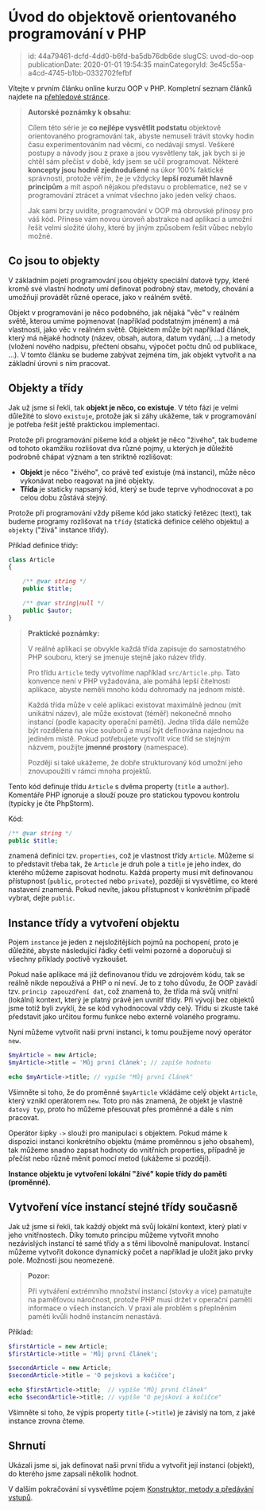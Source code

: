 Úvod do objektově orientovaného programování v PHP
================================

> id: 44a79461-dcfd-4dd0-b6fd-ba5db76db6de
> slugCS: uvod-do-oop
> publicationDate: 2020-01-01 19:54:35
> mainCategoryId: 3e45c55a-a4cd-4745-b1bb-0332702fefbf

Vítejte v prvním článku online kurzu OOP v PHP. Kompletní seznam článků najdete na <a href="/oop">přehledové stránce</a>.

> **Autorské poznámky k obsahu:**
>
> Cílem této série je **co nejlépe vysvětlit podstatu** objektově orientovaného programování tak, abyste nemuseli trávit stovky hodin času experimentováním nad věcmi, co nedávají smysl. Veškeré postupy a návody jsou z praxe a jsou vysvětleny tak, jak bych si je chtěl sám přečíst v době, kdy jsem se učil programovat. Některé **koncepty jsou hodně zjednodušené** na úkor 100% faktické správnosti, protože věřím, že je vždycky **lepší rozumět hlavně principům** a mít aspoň nějakou představu o problematice, než se v programování ztrácet a vnímat všechno jako jeden velký chaos.
>
> Jak sami brzy uvidíte, programování v OOP má obrovské přínosy pro váš kód. Přinese vám novou úroveň abstrakce nad aplikací a umožní řešit velmi složité úlohy, které by jiným způsobem řešit vůbec nebylo možné.

Co jsou to objekty
------------------

V základním pojetí programování jsou objekty speciální datové typy, které kromě své vlastní hodnoty umí definovat podrobný stav, metody, chování a umožňují provádět různé operace, jako v reálném světě.

Objekt v programování je něco podobného, jak nějaká "věc" v reálném světě, kterou umíme pojmenovat (například podstatným jménem) a má vlastnosti, jako věc v reálném světě. Objektem může být například článek, který má nějaké hodnoty (název, obsah, autora, datum vydání, ...) a metody (vložení nového nadpisu, přečtení obsahu, výpočet počtu dnů od publikace, ...). V tomto článku se budeme zabývat zejména tím, jak objekt vytvořit a na základní úrovni s ním pracovat.

Objekty a třídy
---------------

Jak už jsme si řekli, tak **objekt je něco, co existuje**. V této fázi je velmi důležité to slovo `existuje`, protože jak si záhy ukážeme, tak v programování je potřeba řešit ještě praktickou implementaci.

Protože při programování píšeme kód a objekt je něco "živého", tak budeme od tohoto okamžiku rozlišovat dva různé pojmy, u kterých je důležité podrobně chápat význam a ten striktně rozlišovat:

- **Objekt** je něco "živého", co právě teď existuje (má instanci), může něco vykonávat nebo reagovat na jiné objekty.
- **Třída** je staticky napsaný kód, který se bude teprve vyhodnocovat a po celou dobu zůstává stejný.

Protože při programování vždy píšeme kód jako statický řetězec (text), tak budeme programy rozlišovat na `třídy` (statická definice celého objektu) a `objekty` ("živá" instance třídy).

Příklad definice třídy:

```php
class Article
{

    /** @var string */
    public $title;

    /** @var string|null */
    public $autor;
}
```

> **Praktické poznámky:**
>
> V reálné aplikaci se obvykle každá třída zapisuje do samostatného PHP souboru, který se jmenuje stejně jako název třídy.
>
> Pro třídu `Article` tedy vytvoříme například `src/Article.php`. Tato konvence není v PHP vyžadována, ale pomáhá lepší čitelnosti aplikace, abyste neměli mnoho kódu dohromady na jednom místě.
>
> Každá třída může v celé aplikaci existovat maximálně jednou (mít unikátní název), ale může existovat (téměř) nekonečně mnoho instancí (podle kapacity operační paměti). Jedna třída dále nemůže být rozdělena na více souborů a musí být definována najednou na jediném místě. Pokud potřebujete vytvořit více tříd se stejným názvem, použijte **jmenné prostory** (namespace).
>
> Později si také ukážeme, že dobře strukturovaný kód umožní jeho znovupoužití v rámci mnoha projektů.

Tento kód definuje třídu `Article` s dvěma property (`title` a `author`). Komentáře PHP ignoruje a slouží pouze pro statickou typovou kontrolu (typicky je čte PhpStorm).

Kód:

```php
/** @var string */
public $title;
```

znamená definici tzv. `properties`, což je vlastnost třídy `Article`. Můžeme si to představit třeba tak, že `Article` je druh pole a `title` je jeho index, do kterého můžeme zapisovat hodnotu. Každá property musí mít definovanou přístupnost (`public`, `protected` nebo `private`), později si vysvětlíme, co které nastavení znamená. Pokud nevíte, jakou přístupnost v konkrétním případě vybrat, dejte `public`.

Instance třídy a vytvoření objektu
----------------------------------

Pojem `instance` je jeden z nejsložitějších pojmů na pochopení, proto je důležité, abyste následující řádky četli velmi pozorně a doporučuji si všechny příklady poctivě vyzkoušet.

Pokud naše aplikace má již definovanou třídu ve zdrojovém kódu, tak se reálně nikde nepoužívá a PHP o ní neví. Je to z toho důvodu, že OOP zavádí tzv. `princip zapouzdření dat`, což znamená to, že třída má svůj vnitřní (lokální) kontext, který je platný právě jen uvnitř třídy. Při vývoji bez objektů jsme totiž byli zvyklí, že se kód vyhodnocoval vždy celý. Třídu si zkuste také představit jako určitou formu funkce nebo externě volaného programu.

Nyní můžeme vytvořit naši první instanci, k tomu použijeme nový operátor `new`.

```php
$myArticle = new Article;
$myArticle->title = 'Můj první článek'; // zapíše hodnotu

echo $myArticle->title; // vypíše "Můj první článek"
```

Všimněte si toho, že do proměnné `$myArticle` vkládáme celý objekt `Article`, který vznikl operátorem `new`. Toto pro nás znamená, že objekt je vlastně `datový typ`, proto ho můžeme přesouvat přes proměnné a dále s ním pracovat.

Operátor šipky `->` slouží pro manipulaci s objektem. Pokud máme k dispozici instanci konkrétního objektu (máme proměnnou s jeho obsahem), tak můžeme snadno zapsat hodnoty do vnitřních properties, případně je přečíst nebo různě měnit pomocí metod (ukážeme si později).

**Instance objektu je vytvoření lokální "živé" kopie třídy do paměti (proměnné).**

Vytvoření více instancí stejné třídy současně
---------------------------------------------

Jak už jsme si řekli, tak každý objekt má svůj lokální kontext, který platí v jeho vnitřnostech. Díky tomuto principu můžeme vytvořit mnoho nezávislých instancí té samé třídy a s těmi libovolně manipulovat. Instancí můžeme vytvořit dokonce dynamický počet a například je uložit jako prvky pole. Možnosti jsou neomezené.

> **Pozor:**
>
> Při vytváření extrémního množství instancí (stovky a více) pamatujte na paměťovou náročnost, protože PHP musí držet v operační paměti informace o všech instancích. V praxi ale problém s přeplněním paměti kvůli hodně instancím nenastává.

Příklad:

```php
$firstArticle = new Article;
$firstArticle->title = 'Můj první článek';

$secondArticle = new Article;
$secondArticle->title = 'O pejskovi a kočičce';

echo $firstArticle->title;  // vypíše "Můj první článek"
echo $secondArticle->title; // vypíše "O pejskovi a kočičce"
```

Všimněte si toho, že výpis property `title` (`->title`) je závislý na tom, z jaké instance zrovna čteme.

Shrnutí
-------

Ukázali jsme si, jak definovat naši první třídu a vytvořit její instanci (objekt), do kterého jsme zapsali několik hodnot.

V dalším pokračování si vysvětlíme pojem <a href="/metody-a-predavani-vstupu">Konstruktor, metody a předávání vstupů</a>.
